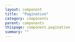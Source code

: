 ```yaml
---
layout: component
title:  "Pagination"
category: components
parent: components
thispage: component.pagination
summary: ""
---
```

